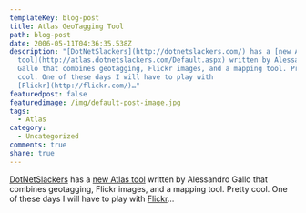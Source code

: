 ```yaml
---
templateKey: blog-post
title: Atlas GeoTagging Tool
path: blog-post
date: 2006-05-11T04:36:35.538Z
description: "[DotNetSlackers](http://dotnetslackers.com/) has a [new Atlas
  tool](http://atlas.dotnetslackers.com/Default.aspx) written by Alessandro
  Gallo that combines geotagging, Flickr images, and a mapping tool. Pretty
  cool. One of these days I will have to play with
  [Flickr](http://flickr.com/)…"
featuredpost: false
featuredimage: /img/default-post-image.jpg
tags:
  - Atlas
category:
  - Uncategorized
comments: true
share: true
---
```

<!--StartFragment-->

[DotNetSlackers](http://dotnetslackers.com/) has a [new Atlas tool](http://atlas.dotnetslackers.com/Default.aspx) written by Alessandro Gallo that combines geotagging, Flickr images, and a mapping tool. Pretty cool. One of these days I will have to play with [Flickr](http://flickr.com/)…

<!--EndFragment-->